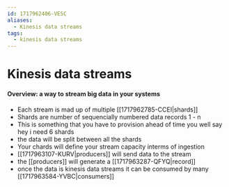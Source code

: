 ```yaml
---
id: 1717962406-VESC
aliases:
  - Kinesis data streams
tags:
  - kinesis data streams
---
```


# Kinesis data streams

#### Overview: a way to stream big data in your systems

- Each stream is mad up of multiple [[1717962785-CCEI|shards]]
- Shards are number of sequencially numbered data records 1 - n
- This is something that you have to provision ahead of time you well say hey i need 6 shards
- the data will be split between all the shards
- Your chards will define your stream capacity interms of ingestion
- [[1717963107-KURV|producers]] will send data to the stream
- the [[producers]] will generate a [[1717963287-QFYQ|record]]
- once the data is kinesis data streams it can be consumed by many [[1717963584-YVBC|consumers]]
 

